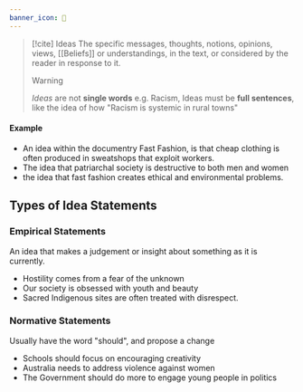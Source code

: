 ```yaml
---
banner_icon: 💭
---
```



>[!cite] Ideas
>The specific messages, thoughts, notions, opinions, views, [[Beliefs]] or understandings, in the text, or considered by the reader in response to it.
>
>>[!warning]
>>*Ideas* are not **single words** e.g. Racism, Ideas must be **full sentences**, like the idea of how "Racism is systemic in rural towns"




#### Example
- An idea within the documentry Fast Fashion, is that cheap clothing is often produced in sweatshops that exploit workers.
- The idea that patriarchal society is destructive to both men and women
- the idea that fast fashion creates ethical and environmental problems.

## Types of Idea Statements

### Empirical Statements
An idea that makes a judgement or insight about something as it is currently.
- Hostility comes from a fear of the unknown
- Our society is obsessed with youth and beauty
- Sacred Indigenous sites are often treated with disrespect.

### Normative Statements
Usually have the word "should", and propose a change
- Schools should focus on encouraging creativity
- Australia needs to address violence against women
- The Government should do more to engage young people in politics

